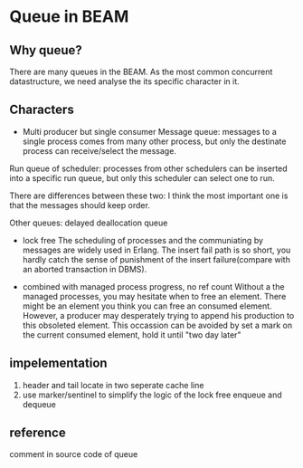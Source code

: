 # Queue in BEAM

## Why queue?
There are many queues in the BEAM. As the most common concurrent datastructure, we need analyse the its specific character in it.

## Characters

+ Multi producer but single consumer
Message queue: messages to a single process comes from many other process, but only the destinate process can receive/select the message.

Run queue of scheduler: processes from other schedulers can be inserted into a specific run queue, but only this scheduler can select one to run.

There are differences between these two: I think the most important one is that the messages should keep order.

Other queues: delayed deallocation queue

+ lock free
The scheduling of processes and the communiating by messages are widely used in Erlang. The insert fail path is so short, you hardly catch the sense of punishment of the insert failure(compare with an aborted transaction in DBMS).

+ combined with managed process progress, no ref count
Without a the managed processes, you may hesitate when to free an element. There might be an element you think you can free an consumed element. However, a producer may desperately trying to append his production to this obsoleted element. This occassion can be avoided by set a mark on the current consumed element, hold it until "two day later"

## impelementation
1. header and tail locate in two seperate cache line
2. use marker/sentinel to simplify the logic of the lock free enqueue and dequeue

## reference
comment in source code of queue